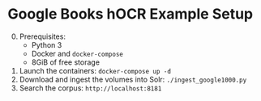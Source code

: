 # Google Books hOCR Example Setup

0. Prerequisites:
    - Python 3
    - Docker and `docker-compose`
    - 8GiB of free storage
2. Launch the containers: `docker-compose up -d`
3. Download and ingest the volumes into Solr: `./ingest_google1000.py`
4. Search the corpus: `http://localhost:8181`